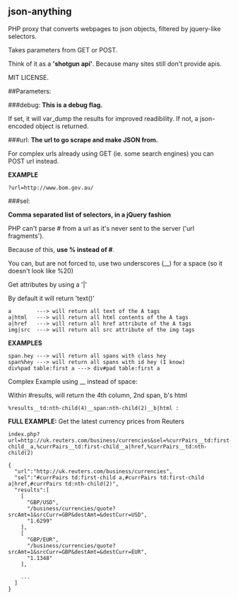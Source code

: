 json-anything
----------------

PHP proxy that converts webpages to json objects, filtered by jquery-like selectors.

Takes parameters from GET or POST.

Think of it as a **'shotgun api'**. Because many sites still don't provide apis.

MIT LICENSE.

##Parameters:

###debug:
**This is a debug flag.**

If set, it will var_dump the results for improved readibility. If not, a json-encoded object is returned.

###url:
**The url to go scrape and make JSON from.**

For complex urls already using GET (ie. some search engines) you can POST url instead.

**EXAMPLE**

	?url=http://www.bom.gov.au/


###sel:

**Comma separated list of selectors, in a jQuery fashion**

PHP can't parse # from a url as it's never sent to the server ('url fragments'). 

Because of this, **use % instead of #**.

You can, but are not forced to, use two underscores (__) for a space (so it doesn't look like %20)

Get attributes by using a '|'

By default it will return 'text()'

	a        ---> will return all text of the A tags
	a|html   ---> will return all html contents of the A tags
	a|href   ---> will return all href attribute of the A tags
	img|src  ---> will return all src attribute of the img tags

**EXAMPLES**

	span.hey ---> will return all spans with class hey
	span%hey ---> will return all spans with id hey (I know)
	div%pad table:first a ---> div#pad table:first a

Complex Example using __ instead of space:

Within #results, will return the 4th column, 2nd span, b's html

	%results__td:nth-child(4)__span:nth-child(2)__b|html :

**FULL EXAMPLE:**
Get the latest currency prices from Reuters

	index.php?url=http://uk.reuters.com/business/currencies&sel=%currPairs__td:first-child__a,%currPairs__td:first-child__a|href,%currPairs__td:nth- child(2)

	{
	  "url":"http://uk.reuters.com/business/currencies",
	  "sel":"#currPairs td:first-child a,#currPairs td:first-child a|href,#currPairs td:nth-child(2)",
	  "results":[
	    [
	      "GBP/USD",
	      "/business/currencies/quote?srcAmt=1&srcCurr=GBP&destAmt=&destCurr=USD",
	      "1.6299"
	    ],
	    [
	      "GBP/EUR",
	      "/business/currencies/quote?srcAmt=1&srcCurr=GBP&destAmt=&destCurr=EUR",
	      "1.1348"
	    ],

	    ...
	  ]
	}
